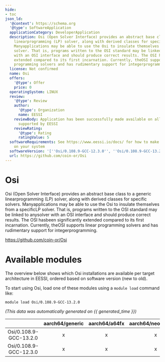 ```yaml
---
hide:
- toc
json_ld:
  '@context': https://schema.org
  '@type': SoftwareApplication
  applicationCategory: DeveloperApplication
  description: Osi (Open Solver Interface) provides an abstract base class to a generic
    linearprogramming (LP) solver, along with derived classes for specific solvers.
    Manyapplications may be able to use the Osi to insulate themselves from a specificLP
    solver. That is, programs written to the OSI standard may be linked to anysolver
    with an OSI interface and should produce correct results. The OSI hasbeen significantly
    extended compared to its first incarnation. Currently, theOSI supports linear
    programming solvers and has rudimentary support for integerprogramming.
  license: Not confirmed
  name: Osi
  offers:
    '@type': Offer
    price: 0
  operatingSystem: LINUX
  review:
    '@type': Review
    author:
      '@type': Organization
      name: EESSI
    reviewBody: Application has been successfully made available on all architectures
      supported by EESSI
    reviewRating:
      '@type': Rating
      ratingValue: 5
  softwareRequirements: See https://www.eessi.io/docs/ for how to make EESSI available
    on your system
  softwareVersion: '[''Osi/0.108.9-GCC-12.3.0'', ''Osi/0.108.9-GCC-13.2.0'']'
  url: https://github.com/coin-or/Osi
---
```


Osi
===


Osi (Open Solver Interface) provides an abstract base class to a generic linearprogramming (LP) solver, along with derived classes for specific solvers. Manyapplications may be able to use the Osi to insulate themselves from a specificLP solver. That is, programs written to the OSI standard may be linked to anysolver with an OSI interface and should produce correct results. The OSI hasbeen significantly extended compared to its first incarnation. Currently, theOSI supports linear programming solvers and has rudimentary support for integerprogramming.

https://github.com/coin-or/Osi
# Available modules


The overview below shows which Osi installations are available per target architecture in EESSI, ordered based on software version (new to old).

To start using Osi, load one of these modules using a `module load` command like:

```shell
module load Osi/0.108.9-GCC-13.2.0
```

*(This data was automatically generated on {{ generated_time }})*

| |aarch64/generic|aarch64/a64fx|aarch64/neoverse_n1|aarch64/neoverse_v1|aarch64/nvidia/grace|x86_64/generic|x86_64/amd/zen2|x86_64/amd/zen3|x86_64/amd/zen4|x86_64/intel/cascadelake|x86_64/intel/haswell|x86_64/intel/icelake|x86_64/intel/sapphirerapids|x86_64/intel/skylake_avx512|
| :---: | :---: | :---: | :---: | :---: | :---: | :---: | :---: | :---: | :---: | :---: | :---: | :---: | :---: | :---: |
|Osi/0.108.9-GCC-13.2.0|x|x|x|x|x|x|x|x|x|x|x|x|x|x|
|Osi/0.108.9-GCC-12.3.0|x|x|x|x|x|x|x|x|x|x|x|x|x|x|
